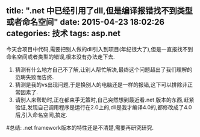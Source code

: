title: ".net 中已经引用了dll,但是编译报错找不到类型或者命名空间"
date: 2015-04-23 18:02:26
categories: 技术
tags: asp.net
---

今天合项目中代码,需要把别人做的dll引入到项目(年纪很大了),但是一直报找不到命名空间或者类型的错误,根本没有办法走下去.

1.  猜测有什么地方自己不了解,让别人帮忙解决,最终这个问题超出了我们理解的范畴失败而告终.
2. 猜测是我的vs出现问题,于是换别人的电脑还是一样的报错,这下可以排除非正常因素了.
3. 请别人来帮助时,正在都束手无策时,自己突然想到最近看.net 版本的东西,赶紧验证,发现自己调用程序是运行在2.0上的,dll是我才编译4.0的,都修改成了4.0后,引入命名空间,搞定.

#总结:
    .net framework版本的特性还是不清楚,需要再研究研究.
